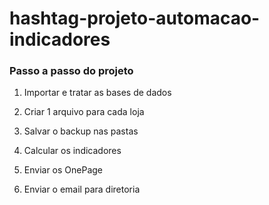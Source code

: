 # hashtag-projeto-automacao-indicadores

### Passo a passo do projeto

1. Importar e tratar as bases de dados

2. Criar 1 arquivo para cada loja

3. Salvar o backup nas pastas

4. Calcular os indicadores

5. Enviar os OnePage

6. Enviar o email para diretoria